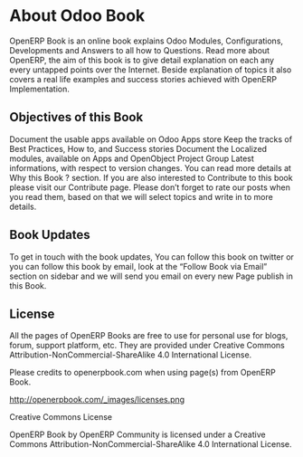 About Odoo Book
===============

OpenERP Book is an online book explains Odoo Modules, Configurations, Developments and Answers to all how to Questions. Read more about OpenERP, the aim of this book is to give detail explanation on each any every untapped points over the Internet. Beside explanation of topics it also covers a real life examples and success stories achieved with OpenERP Implementation.

Objectives of this Book
-----------------------

Document the usable apps available on Odoo Apps store Keep the tracks of Best Practices, How to, and Success stories Document the Localized modules, available on Apps and OpenObject Project Group Latest informations, with respect to version changes. You can read more details at Why this Book ? section. If you are also interested to Contribute to this book please visit our Contribute page. Please don’t forget to rate our posts when you read them, based on that we will select topics and write in to more details.

Book Updates
------------

To get in touch with the book updates, You can follow this book on twitter or you can follow this book by email, look at the “Follow Book via Email” section on sidebar and we will send you email on every new Page publish in this Book.

License
-------
All the pages of OpenERP Books are free to use for personal use for blogs, forum, support platform, etc. They are provided under Creative Commons Attribution-NonCommercial-ShareAlike 4.0 International License.

Please credits to openerpbook.com when using page(s) from OpenERP Book.

http://openerpbook.com/_images/licenses.png 

Creative Commons License

OpenERP Book by OpenERP Community is licensed under a Creative Commons Attribution-NonCommercial-ShareAlike 4.0 International License.

